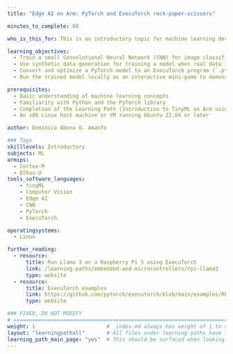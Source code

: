 ```yaml
---
title: "Edge AI on Arm: PyTorch and ExecuTorch rock-paper-scissors"

minutes_to_complete: 60

who_is_this_for: This is an introductory topic for machine learning developers who want to deploy TinyML models on Arm-based edge devices using PyTorch and ExecuTorch.

learning_objectives:
  - Train a small Convolutional Neural Network (CNN) for image classification using PyTorch
  - Use synthetic data generation for training a model when real data is limited
  - Convert and optimize a PyTorch model to an ExecuTorch program (`.pte`) for Arm-based devices
  - Run the trained model locally as an interactive mini-game to demonstrate inference

prerequisites:
  - Basic understanding of machine learning concepts
  - Familiarity with Python and the PyTorch library
  - Completion of the Learning Path [Introduction to TinyML on Arm using PyTorch and ExecuTorch](/learning-paths/embedded-and-microcontrollers/introduction-to-tinyml-on-arm/)
  - An x86 Linux host machine or VM running Ubuntu 22.04 or later

author: Dominica Abena O. Amanfo

### Tags
skilllevels: Introductory
subjects: ML
armips:
  - Cortex-M
  - Ethos-U
tools_software_languages:
    - tinyML
    - Computer Vision
    - Edge AI
    - CNN
    - PyTorch
    - ExecuTorch

operatingsystems:
  - Linux

further_reading:
  - resource:
      title: Run Llama 3 on a Raspberry Pi 5 using ExecuTorch
      link: /learning-paths/embedded-and-microcontrollers/rpi-llama3
      type: website
  - resource:
      title: ExecuTorch examples
      link: https://github.com/pytorch/executorch/blob/main/examples/README.md
      type: website

### FIXED, DO NOT MODIFY
# ================================================================================
weight: 1                       # _index.md always has weight of 1 to order correctly
layout: "learningpathall"       # All files under learning paths have this same wrapper
learning_path_main_page: "yes"  # This should be surfaced when looking for related content. Only set for _index.md of learning path content.
---
```

